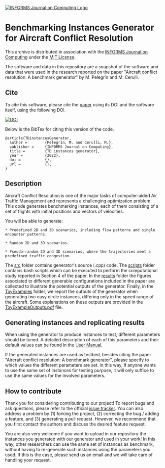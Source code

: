 [![INFORMS Journal on Computing Logo](https://INFORMSJoC.github.io/logos/INFORMS_Journal_on_Computing_Header.jpg)](https://pubsonline.informs.org/journal/ijoc)

# Benchmarking Instances Generator for Aircraft Conflict Resolution
This archive is distributed in association with the [INFORMS Journal on Computing](https://pubsonline.informs.org/journal/ijoc) under the [MIT License](LICENSE).

The software and data in this repository are a snapshot of the software and data that were used in the research reported on the paper 
"Aircraft conflict resolution: A benchmark generator" by  M. Pelegrín and M. Cerulli.

## Cite

To cite this software, please cite the [paper]() using its DOI and the software itself, using the following DOI.

[![DOI](https://zenodo.org/badge/285853815.svg)]()

Below is the BibTex for citing this version of the code.

```
@article{TDinstancesGenerator,
  author =        {Pelegrín, M. and Cerulli, M.},
  publisher =     {INFORMS Journal on Computing},
  title =         {TD instances generator},
  year =          {2022},
  doi =           {},
  url =           {},
}  
```

## Description
Aircraft Conflict Resolution is one of the major tasks of computer-aided Air Traffic Management and represents a challenging optimization problem. This code generates benchmarking instances, each of them consisting of a set of flights with initial positions and vectors of velocities.

You will be able to generate:

	* Predefined 2D and 3D scenarios, including flow patterns and single encounter patterns.
	
	* Random 2D and 3D scenarios.
	
	* Pseudo-random 2D and 3D scenarios, where the trajectories meet a predefined traffic congestion.

The [src](https://github.com/MartinaCerulli/TDInstancesGenerator/tree/main/src) folder contains generator's source (.cpp) code. The [scripts](https://github.com/MartinaCerulli/TDInstancesGenerator/tree/main/scripts) folder contains bash scripts which can be executed to perform the computational study reported in Section 4 of the paper. In the [results](https://github.com/MartinaCerulli/TDInstancesGenerator/tree/main/results) folder the figures associated to different generable configurations included in the paper are collected to illustrate the potential outputs of the generator. Finally, in the [ToyExamples](https://github.com/MartinaCerulli/TDInstancesGenerator/tree/main/ToyExamples) folder, we report the outputs of the generator when generating two easy circle instances, differing only in the speed range of the aircraft. Some explanations on these outputs are provided in the [ToyExampleOutputs.pdf](https://github.com/MartinaCerulli/TDInstancesGenerator/tree/main/ToyExamples/ToyExampleOutputs.pdf) file.


## Generating instances and replicating results
When using the generator to produce instances to test, different parameters should be tuned. A detailed description of each of this parameters and their default values can be found in the [User Manual](https://github.com/MartinaCerulli/TDInstancesGenerator/blob/main/USER-MANUAL.txt). 

If the generated instances are used as testbed, besides citing the paper "Aircraft conflict resolution: A benchmark generator", please specify to which values the different parameters are set. In this way, if anyone wants to use the same set of instances for testing purpose, it will only suffice to use the same values for the involved parameters.


## How to contribute
Thank you for considering contributing to our project! To report bugs and ask questions, please refer to the official [issue tracker](https://github.com/MartinaCerulli/TDInstancesGenerator/issues). You can also address a problem by (1) forking the project, (2) correcting the bug / adding a feature, and (3) generating a pull request. However, we recommend that you first contact the authors and discuss the desired feature request.

You are also very welcome if you want to upload in our repository the instances you generated with our generator and used in your work! In this way, other researchers can use the same set of instances as benchmark, without having to re-generate such instances using the parameters you used. If this is the case, please send us an email and we will take care of handling your request. 
